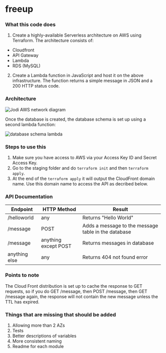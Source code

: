 # freeup

### What this code does

1. Create a highly-available Serverless architecture on AWS using Terraform. The architecture consists of:
- Cloudfront
- API Gateway
- Lambda
- RDS (MySQL)

2. Create a Lambda function in JavaScript and host it on the above infrastructure. The function returns a simple message in JSON and a 200 HTTP status code.

### Architecture

![Jodi AWS network diagram](https://user-images.githubusercontent.com/1429757/75953389-24511900-5ea9-11ea-925d-a0e890af273a.jpeg)

Once the database is created, the database schema is set up using a second lambda function:

![database schema lambda](https://user-images.githubusercontent.com/1429757/77164587-86646d80-6aa8-11ea-85b6-a3af336afcd8.jpeg)

### Steps to use this
1. Make sure you have access to AWS via your Access Key ID and Secret Access Key.
2. Go to the staging folder and do `terraform init` and then `terraform apply`.
3. At the end of the `terraform apply` it will output the CloudFront domain name.  Use this domain name to access the API as decribed below.


### API Documentation
| Endpoint         | HTTP Method              | Result  |
| ---------------- |--------------------------| ------- |
| /helloworld      | any                      | Returns "Hello World" |
| /message         | POST                     | Adds a message to the message table in the database |
| /message         | anything except POST     | Returns messages in database |
| anything else    | any                      | Returns 404 not found error |


### Points to note
The Cloud Front distribution is set up to cache the response to GET requests, so if you do GET /message, then POST /message, then GET /message again, the response will not contain the new message unless the TTL has expired.

### Things that are missing that should be added
1. Allowing more than 2 AZs
2. Tests
3. Better descriptions of variables
4. More consistent naming
5. Readme for each module


